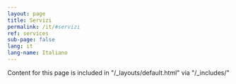 ```yaml
---
layout: page
title: Servizi
permalink: /it/#servizi
ref: services
sub-page: false
lang: it
lang-name: Italiano
---
```


Content for this page is included in "/_layouts/default.html" via "/_includes/"